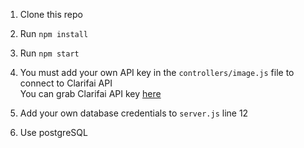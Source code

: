 1. Clone this repo
2. Run `npm install`
3. Run `npm start`
4. You must add your own API key in the `controllers/image.js` file to connect to Clarifai API \
    You can grab Clarifai API key [here](https://www.clarifai.com/)

5. Add your own database credentials to `server.js` line 12
6. Use postgreSQL 
